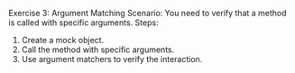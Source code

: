 Exercise 3: Argument Matching
Scenario:
You need to verify that a method is called with specific arguments.
Steps:
1. Create a mock object.
2. Call the method with specific arguments.
3. Use argument matchers to verify the interaction.
